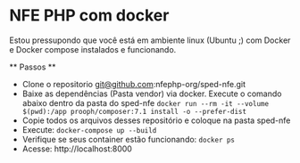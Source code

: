 # NFE PHP com docker

Estou pressupondo que você está em ambiente linux (Ubuntu ;) com Docker e Docker compose instalados e funcionando.

** Passos **

- Clone o repositorio git@github.com:nfephp-org/sped-nfe.git
- Baixe as dependências (Pasta vendor) via docker. Execute o comando abaixo dentro da pasta do sped-nfe
    `docker run --rm -it --volume $(pwd):/app prooph/composer:7.1 install -o --prefer-dist`
- Copie todos os arquivos desses repositório e coloque na pasta sped-nfe
- Execute: `docker-compose up --build`
- Verifique se seus container estão funcionando:  `docker ps`
- Acesse: http://localhost:8000